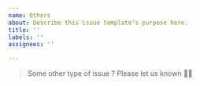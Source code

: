 ```yaml
---
name: Others
about: Describe this issue template's purpose here.
title: ''
labels: ''
assignees: ''

---
```


> Some other type of issue ? Please let us known 🙏🏻
